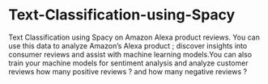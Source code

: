 # Text-Classification-using-Spacy
Text Classification using Spacy on Amazon Alexa product reviews.
You can use this data to analyze Amazon’s Alexa product ; discover insights into consumer reviews and assist with machine learning models.You can also train your machine models for sentiment analysis and analyze customer reviews how many positive reviews ? and how many negative reviews ?
